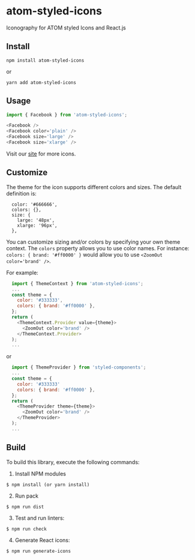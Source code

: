 # atom-styled-icons

Iconography for ATOM styled Icons and React.js

## Install

`npm install atom-styled-icons`

or

`yarn add atom-styled-icons`

## Usage

```javascript
import { Facebook } from 'atom-styled-icons';

<Facebook />
<Facebook color='plain' />
<Facebook size='large' />
<Facebook size='xlarge' />
```

Visit our [site](https://dotajain.github.io/atom-styled-icons/) for more icons.

## Customize

The theme for the icon supports different colors and sizes. The default definition is:

```
  color: '#666666',
  colors: {},
  size: {
    large: '48px',
    xlarge: '96px',
  },
```

You can customize sizing and/or colors by specifying your own theme context.
The `colors` property allows you to use color names. For
instance: `colors: { brand: '#ff0000' }` would allow you to use
`<ZoomOut color='brand' />`.

For example:

```javascript
  import { ThemeContext } from 'atom-styled-icons';
  ...
  const theme = {
    color: '#333333',
    colors: { brand: '#ff0000' },
  };
  return (
    <ThemeContext.Provider value={theme}>
      <ZoomOut color='brand' />
    </ThemeContext.Provider>
  );
  ...
```

or

```javascript
  import { ThemeProvider } from 'styled-components';
  ...
  const theme = {
    color: '#333333'
    colors: { brand: '#ff0000' },
  };
  return (
    <ThemeProvider theme={theme}>
      <ZoomOut color='brand' />
    </ThemeProvider>
  );
  ...
```

## Build

To build this library, execute the following commands:

  1. Install NPM modules

    $ npm install (or yarn install)

  2. Run pack

    $ npm run dist

  3. Test and run linters:

    $ npm run check

  4. Generate React icons:

    $ npm run generate-icons
